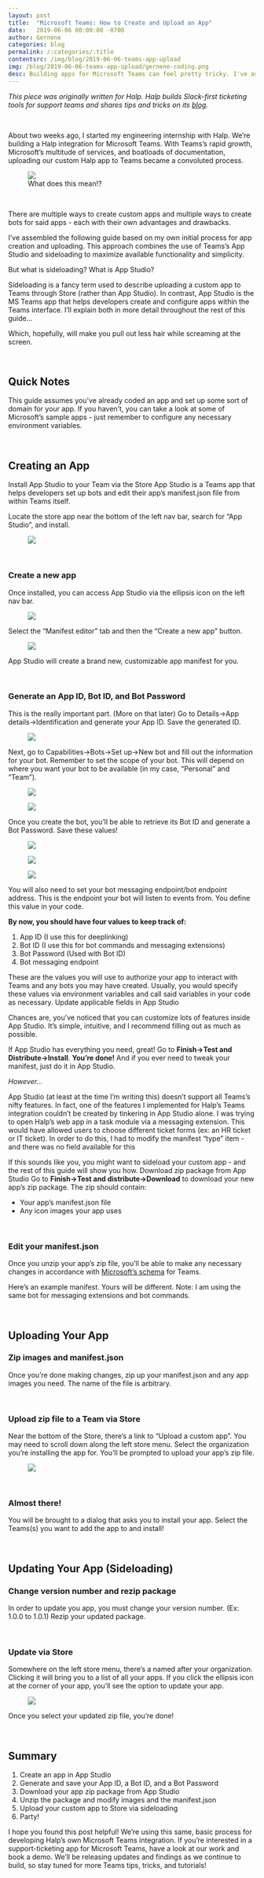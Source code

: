```yaml
---
layout: post
title:  "Microsoft Teams: How to Create and Upload an App"
date:   2019-06-06 00:00:00 -0700
author: Gernene
categories: blog
permalink: /:categories/:title
contentsrc: /img/blog/2019-06-06-teams-app-upload
img: /blog/2019-06-06-teams-app-upload/gernene-coding.png
desc: Building apps for Microsoft Teams can feel pretty tricky. I've assembled this guide to help developers get up and running.
---
```


*This piece was originally written for Halp. Halp builds Slack-first ticketing tools for support teams and shares tips and tricks on its [blog](https://halp.com/blog).*

<br>

About two weeks ago, I started my engineering internship with Halp. We’re building a Halp integration for Microsoft Teams. With Teams’s rapid growth, Microsoft’s multitude of services, and boatloads of documentation, uploading our custom Halp app to Teams became a convoluted process.

<figure>
    <img src="{{ site.url }}{{ page.contentsrc }}/what-this-mean.png">
    <figcaption>
        What does this mean!?
    </figcaption>
</figure>

<br>

There are multiple ways to create custom apps and multiple ways to create bots for said apps - each with their own advantages and drawbacks.

I’ve assembled the following guide based on my own initial process for app creation and uploading. This approach combines the use of Teams’s App Studio and sideloading to maximize available functionality and simplicity.

But what is sideloading? What is App Studio?

Sideloading is a fancy term used to describe uploading a custom app to Teams through Store (rather than App Studio).
In contrast, App Studio is the MS Teams app that helps developers create and configure apps within the Teams interface.
I’ll explain both in more detail throughout the rest of this guide…

Which, hopefully, will make you pull out less hair while screaming at the screen.

<br>

## Quick Notes

This guide assumes you’ve already coded an app and set up some sort of domain for your app. If you haven’t, you can take a look at some of Microsoft’s sample apps - just remember to configure any necessary environment variables.

<br>

## Creating an App

Install App Studio to your Team via the Store
App Studio is a Teams app that helps developers set up bots and edit their app’s manifest.json file from within Teams itself.

Locate the store app near the bottom of the left nav bar, search for “App Studio”, and install.

<figure>
    <img src="{{ site.url }}{{ page.contentsrc }}/screenshot1.jpg">
</figure>

<br>

### Create a new app
Once installed, you can access App Studio via the ellipsis icon on the left nav bar.

<figure>
    <img src="{{ site.url }}{{ page.contentsrc }}/screenshot2.jpg">
</figure>

Select the “Manifest editor” tab and then the “Create a new app” button.

<figure>
    <img src="{{ site.url }}{{ page.contentsrc }}/screenshot3.jpg">
</figure>

App Studio will create a brand new, customizable app manifest for you.

<br>

### Generate an App ID, Bot ID, and Bot Password
This is the really important part. (More on that later) Go to Details->App details->Identification and generate your App ID. Save the generated ID.

<figure>
    <img src="{{ site.url }}{{ page.contentsrc }}/screenshot4.jpg">
</figure>

Next, go to Capabilities->Bots->Set up->New bot and fill out the information for your bot. Remember to set the scope of your bot. This will depend on where you want your bot to be available (in my case, “Personal” and “Team”).

<figure>
    <img src="{{ site.url }}{{ page.contentsrc }}/screenshot5.jpg">
</figure>

<figure>
    <img src="{{ site.url }}{{ page.contentsrc }}/screenshot6.jpg">
</figure>

Once you create the bot, you’ll be able to retrieve its Bot ID and generate a Bot Password. Save these values!

<figure>
    <img src="{{ site.url }}{{ page.contentsrc }}/screenshot7.jpg">
</figure>

<figure>
    <img src="{{ site.url }}{{ page.contentsrc }}/screenshot8.jpg">
</figure>

<figure>
    <img src="{{ site.url }}{{ page.contentsrc }}/screenshot9.jpg">
</figure>

You will also need to set your bot messaging endpoint/bot endpoint address. This is the endpoint your bot will listen to events from. You define this value in your code.

**By now, you should have four values to keep track of:**
1. App ID (I use this for deeplinking)
2. Bot ID (I use this for bot commands and messaging extensions)
3. Bot Password (Used with Bot ID)
4. Bot messaging endpoint

These are the values you will use to authorize your app to interact with Teams and any bots you may have created. Usually, you would specify these values via environment variables and call said variables in your code as necessary.
Update applicable fields in App Studio

Chances are, you’ve noticed that you can customize lots of features inside App Studio. It’s simple, intuitive, and I recommend filling out as much as possible.

If App Studio has everything you need, great! Go to **Finish-&gt;Test and Distribute-&gt;Install**. **You’re done!** And if you ever need to tweak your manifest, just do it in App Studio.

*However…*

App Studio (at least at the time I’m writing this) doesn’t support all Teams’s nifty features. In fact, one of the features I implemented for Halp’s Teams integration couldn’t be created by tinkering in App Studio alone. I was trying to open Halp’s web app in a task module via a messaging extension. This would have allowed users to choose different ticket forms (ex: an HR ticket or IT ticket). In order to do this, I had to modify the manifest “type” item - and there was no field available for this 

If this sounds like you, you might want to sideload your custom app - and the rest of this guide will show you how.
Download zip package from App Studio
Go to **Finish-&gt;Test and distribute-&gt;Download** to download your new app’s zip package. The zip should contain:
- Your app’s manifest.json file
- Any icon images your app uses

<br>

### Edit your manifest.json
Once you unzip your app’s zip file, you’ll be able to make any necessary changes in accordance with [Microsoft’s schema](https://docs.microsoft.com/en-us/microsoftteams/platform/resources/schema/manifest-schema) for Teams.

Here’s an example manifest. Yours will be different. Note: I am using the same bot for messaging extensions and bot commands.

<script src="https://gist.github.com/Gernene/e6dd58a08c1db6127a42b775fc03ac86.js"></script>

<br>

## Uploading Your App

### Zip images and manifest.json
Once you’re done making changes, zip up your manifest.json and any app images you need. The name of the file is arbitrary.

<br>

### Upload zip file to a Team via Store
Near the bottom of the Store, there’s a link to “Upload a custom app”. You may need to scroll down along the left store menu. Select the organization you’re installing the app for. You’ll be prompted to upload your app’s zip file.

<figure>
    <img src="{{ site.url }}{{ page.contentsrc }}/screenshot10.jpg">
</figure>

<br>

### Almost there!
You will be brought to a dialog that asks you to install your app. Select the Teams(s) you want to add the app to and install!

<br>

## Updating Your App (Sideloading)
### Change version number and rezip package
In order to update you app, you must change your version number. (Ex: 1.0.0 to 1.0.1) Rezip your updated package.

<br>

### Update via Store
Somewhere on the left store menu, there’s a named after your organization. Clicking it will bring you to a list of all your apps. If you click the ellipsis icon at the corner of your app, you’ll see the option to update your app.

<figure>
    <img src="{{ site.url }}{{ page.contentsrc }}/screenshot11.jpg">
</figure>

Once you select your updated zip file, you’re done!

<br>

## Summary
1. Create an app in App Studio
2. Generate and save your App ID, a Bot ID, and a Bot Password
3. Download your app zip package from App Studio
4. Unzip the package and modify images and the manifest.json
5. Upload your custom app to Store via sideloading
6. Party!

I hope you found this post helpful! We’re using this same, basic process for developing Halp’s own Microsoft Teams integration. If you’re interested in a support-ticketing app for Microsoft Teams, have a look at our work and book a demo. We’ll be releasing updates and findings as we continue to build, so stay tuned for more Teams tips, tricks, and tutorials!


